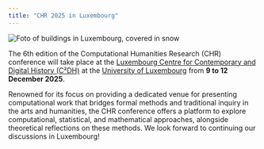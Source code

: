 ```yaml
---
title: "CHR 2025 in Luxembourg"
---
```

<style>
.announce img {
    max-height: 300px;
    max-width: 100%;
}

.announce img.first_image {
    max-height: 400px; 
    display: block; 
    margin-left: auto;
    margin-right: auto;
}

.announce div > img.first_image { 
    text-align: center; /* if centring  fails */
}
</style>



<div class="announce">
    <img class="first_image" src="/images/announce/chr2025-luxembourg.jpg" alt ="Foto of buildings in Luxembourg, covered in snow">
<p>
The 6th edition of the Computational Humanities Research (CHR) conference will take place at the <a href="https://www.c2dh.uni.lu/">Luxembourg Centre for Contemporary and Digital History (C²DH)</a> at the <a href="https://www.uni.lu/en/">University of Luxembourg</a> from <strong>9 to 12 December 2025</strong>.
<p>
<p>
Renowned for its focus on providing a dedicated venue for presenting computational work that bridges formal methods and traditional inquiry in the arts and humanities, the CHR conference offers a platform to explore computational, statistical, and mathematical approaches, alongside theoretical reflections on these methods. We look forward to continuing our discussions in Luxembourg!
</p>

</div>


<div class="space" style="padding-top:2%;"></div>
